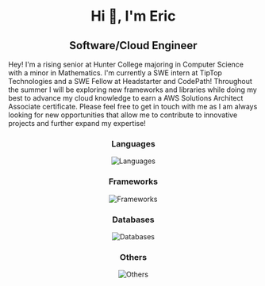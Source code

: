 <h1 align='center'><strong>Hi 👋, I'm Eric</strong>
  <h2 align='center'><strong>Software/Cloud Engineer</strong></h2>
  Hey! I'm a rising senior at Hunter College majoring in Computer Science with a minor in Mathematics. I'm currently a SWE intern at TipTop Technologies and a SWE Fellow at Headstarter and CodePath! Throughout the summer I will be exploring new frameworks and libraries while doing my best to advance my cloud knowledge to earn a AWS Solutions Architect Associate certificate. Please feel free to get in touch with me as I am always looking for new opportunities that allow me to contribute to innovative projects and further expand my expertise!
  <!--Fun Fact: When you are kicked out of an organization, all the commits go away as well 🙃-->
    <div align='center'> 
      <h3>Languages</h3>
      <img src="https://skillicons.dev/icons?i=ts,js,cpp,py,sql&theme=dark&perline=3" alt="Languages">
      <h3>Frameworks</h3>
      <img src="https://skillicons.dev/icons?i=react,nextjs,nodejs,express,tailwind,bootstrap,bun,elysia&theme=dark&perline=3" alt="Frameworks">
      <h3>Databases</h3>
      <img src="https://skillicons.dev/icons?i=aws,firebase,redis,docker,mongodb,mysql&theme=dark&perline=3" alt="Databases">
      <h3>Others</h3>
      <img src="https://skillicons.dev/icons?i=aws,discordjs,jquery,git,jest,matlab,npm,yarn&theme=dark&perline=3" alt="Others">
    </div>
  </h2>
<h1/>
<!-- Proudly created with GPRM ( https://gprm.itsvg.in ) -->
<!-- Proudly created with GPRM ( https://gprm.itsvg.in ) -->
